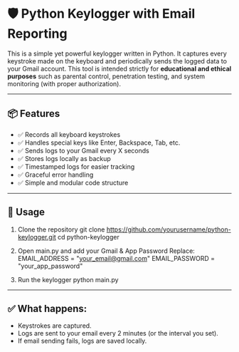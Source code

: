 # 🛡️ Python Keylogger with Email Reporting

This is a simple yet powerful keylogger written in Python.
It captures every keystroke made on the keyboard and periodically sends the logged data to your Gmail account.
This tool is intended strictly for **educational and ethical purposes** such as parental control, penetration testing, and system monitoring (with proper authorization).

---

## 📦 Features

- ✅ Records all keyboard keystrokes
- ✅ Handles special keys like Enter, Backspace, Tab, etc.
- ✅ Sends logs to your Gmail every X seconds
- ✅ Stores logs locally as backup
- ✅ Timestamped logs for easier tracking
- ✅ Graceful error handling
- ✅ Simple and modular code structure

---

## 🚀 Usage

1. Clone the repository
git clone https://github.com/yourusername/python-keylogger.git
cd python-keylogger

2. Open main.py and add your Gmail & App Password
   Replace:
   EMAIL_ADDRESS = "your_email@gmail.com"
   EMAIL_PASSWORD = "your_app_password"

3. Run the keylogger
python main.py

---

## ✅ What happens:

- Keystrokes are captured.
- Logs are sent to your email every 2 minutes (or the interval you set).
- If email sending fails, logs are saved locally.
